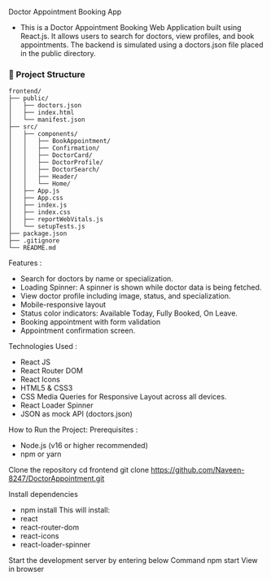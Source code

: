 Doctor Appointment Booking App
- This is a Doctor Appointment Booking Web Application built using React.js. It allows users to search for doctors, view profiles, and book appointments. The backend is simulated using a doctors.json file placed in the public directory. 

### 📁 Project Structure

```
frontend/
├── public/
│   ├── doctors.json
│   ├── index.html
│   └── manifest.json
├── src/
│   ├── components/
│   │   ├── BookAppointment/
│   │   ├── Confirmation/
│   │   ├── DoctorCard/
│   │   ├── DoctorProfile/
│   │   ├── DoctorSearch/
│   │   ├── Header/
│   │   └── Home/
│   ├── App.js
│   ├── App.css
│   ├── index.js
│   ├── index.css
│   ├── reportWebVitals.js
│   └── setupTests.js
├── package.json
├── .gitignore
└── README.md
```



Features :
- Search for doctors by name or specialization.
- Loading Spinner: A spinner is shown while doctor data is being fetched.
- View doctor profile including image, status, and specialization.
- Mobile-responsive layout
- Status color indicators: Available Today, Fully Booked, On Leave.
- Booking appointment with form validation
- Appointment confirmation screen.



Technologies Used :
- React JS
- React Router DOM
- React Icons
- HTML5 & CSS3
- CSS Media Queries for Responsive Layout across all devices.
- React Loader Spinner
- JSON as mock API (doctors.json)


How to Run the Project:
Prerequisites :
- Node.js (v16 or higher recommended)
- npm or yarn

Clone the repository
cd frontend
git clone https://github.com/Naveen-8247/DoctorAppointment.git


Install dependencies 
- npm install 
This will install:
- react
- react-router-dom
- react-icons
- react-loader-spinner


Start the development server by entering below Command 
npm start
View in browser

